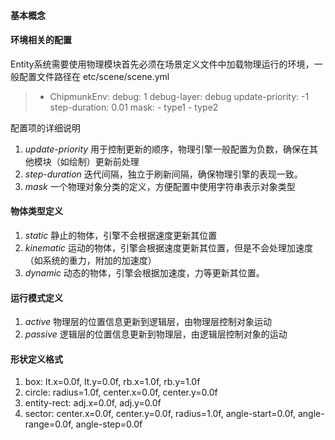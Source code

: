 #### 基本概念

#### 环境相关的配置
Entity系统需要使用物理模块首先必须在场景定义文件中加载物理运行的环境，一般配置文件路径在
etc/scene/scene.yml
>   - ChipmunkEnv:
>      debug: 1
>      debug-layer: debug
>      update-priority: -1
>      step-duration: 0.01
>      mask:
>        \- type1
>        \- type2

配置项的详细说明
1. *update-priority* 用于控制更新的顺序，物理引擎一般配置为负数，确保在其他模块（如绘制）更新前处理
2. *step-duration* 迭代间隔，独立于刷新间隔，确保物理引擎的表现一致。
3. *mask* 一个物理对象分类的定义，方便配置中使用字符串表示对象类型

#### 物体类型定义
1. *static* 静止的物体，引擎不会根据速度更新其位置
2. *kinematic* 运动的物体，引擎会根据速度更新其位置，但是不会处理加速度（如系统的重力，附加的加速度）
3. *dynamic* 动态的物体，引擎会根据加速度，力等更新其位置。

#### 运行模式定义
1. *active* 物理层的位置信息更新到逻辑层，由物理层控制对象运动
2. *passive* 逻辑层的位置信息更新到物理层，由逻辑层控制对象的运动

#### 形状定义格式
1. box: lt.x=0.0f, lt.y=0.0f, rb.x=1.0f, rb.y=1.0f
2. circle: radius=1.0f, center.x=0.0f, center.y=0.0f
3. entity-rect: adj.x=0.0f, adj.y=0.0f
4. sector: center.x=0.0f, center.y=0.0f, radius=1.0f, angle-start=0.0f, angle-range=0.0f, angle-step=0.0f